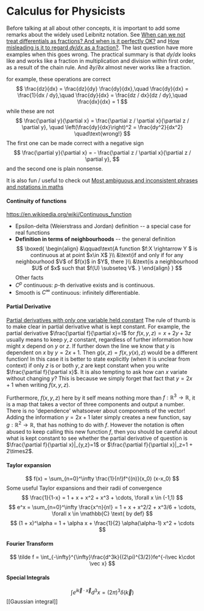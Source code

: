 # Calculus for Physicists

Before talking at all about other concepts, it is important to add some remarks about the widely used Leibnitz notation. See [When can we not treat differentials as fractions? And when is it perfectly OK?](https://math.stackexchange.com/questions/1784671/when-can-we-not-treat-differentials-as-fractions-and-when-is-it-perfectly-ok) and [How misleading is it to regard 𝑑𝑦/𝑑𝑥 as a fraction?](https://mathoverflow.net/questions/73492/how-misleading-is-it-to-regard-fracdydx-as-a-fraction). The last question have more examples when this goes wrong. The practical summary is that $dy / dx$ looks like and works like a fraction in multiplication and division within first order, as a result of the chain rule. And $\partial y / \partial x$ almost never works like a fraction.

for example, these operations are correct
$$
\frac{dz}{dx} = \frac{dz}{dy} \frac{dy}{dx},\quad \frac{dy}{dx} = \frac{1}{dx / dy},\quad \frac{dy}{dx} = \frac{dz / dx}{dz / dy},\quad \frac{dx}{dx} = 1
$$
while these are not
$$
\frac{\partial y}{\partial x} = \frac{\partial z / \partial x}{\partial z / \partial y}, \quad
\left(\frac{dy}{dx}\right)^2 = \frac{dy^2}{dx^2} \quad\text{wrong!}
$$
The first one can be made correct with a negative sign
$$
\frac{\partial y}{\partial x} = - \frac{\partial z / \partial x}{\partial z / \partial y},
$$
and the second one is plain nonsense.

It is also fun / useful to check out [Most ambiguous and inconsistent phrases and notations in maths](https://math.stackexchange.com/questions/1024280/most-ambiguous-and-inconsistent-phrases-and-notations-in-maths)
#### Continuity of functions
https://en.wikipedia.org/wiki/Continuous_function
- Epsilon-delta (Weierstrass and Jordan) definition -- a special case for real functions
- **Definition in terms of neighbourhoods** -- the general definition
$$ 
\boxed{
\begin{align}
&\qquad\text{A function $f:X \rightarrow Y $ is continuous at at point $x\in X$ }\\
&\text{if and only if for any neighbourhood $V$ of $f(x)$ in $Y$, there }\\
&\text{is a neighbourhood $U$ of $x$ such that $f(U) \subseteq V$. }
\end{align}
}
$$
Other facts
- $C^p$ continuous: $p$-th derivative exists and is continuous.
- Smooth is $C^\infty$ continuous: infinitely differentiable.

#### Partial Derivative
[Partial derivatives with only one variable held constant](https://math.stackexchange.com/questions/3614200/partial-derivatives-with-only-one-variable-held-constant)
The rule of thumb is to make clear in partial derivative what is kept constant. For example, the partial derivative $\frac{\partial f}{\partial x}=1$ for $f(x,y,z) = x + 2y + 3z$ usually means to keep $y,z$ constant, regardless of further information how might $x$ depend on $y$ or $z$. If further down the line we know that $y$ is dependent on $x$ by $y=2x + 1$. Then $g(x,z) = f(x,y(x),z)$ would be a different function! In this case it is better to state explicitly (when it is unclear from context) if only $z$ is or both $y,z$ are kept constant when you write $\frac{\partial f}{\partial x}$. It is also tempting to ask how can $x$ variate without changing $y$? This is because we simply forget that fact that $y=2x+1$ when writing $f(x,y,z)$. 

Furthermore, $f(x,y,z)$ here by it self means nothing more than $f:\mathbb{R}^3 \rightarrow \mathbb{R}$, it is a map that takes a vector of three components and output a number. There is no 'dependence' whatsoever about components of the vector! Adding the information $y=2x+1$ later simply creates a new function, say $g:\mathbb{R}^2\rightarrow \mathbb{R}$, that has nothing to do with $f$. However the notation is often abused to keep calling this new function $f$, then you should be careful about what is kept constant to see whether the partial derivative of question is $\frac{\partial f}{\partial x}|_{y,z}=1$ or $\frac{\partial f}{\partial x}|_z=1 + 2\times2$. 

#### Taylor expansion
$$
f(x) = \sum_{n=0}^\infty \frac{1}{n!}f^{(n)}(x_0) (x-x_0)
$$
Some useful Taylor expansions and their radii of convergence
$$
\frac{1}{1-x} = 1 + x + x^2 + x^3 + \cdots, \forall x \in (-1,1)
$$
$$
e^x = \sum_{n=0}^\infty \frac{x^n}{n!} = 1 + x + x^2/2 + x^3/6 + \cdots, \forall x \in \mathbb{C} \text{ by def}
$$
$$
(1 + x)^\alpha = 1 + \alpha x + \frac{1}{2} \alpha(\alpha-1) x^2 + \cdots
$$
#### Fourier Transform
$$
\tilde f = \int_{-\infty}^{\infty}\frac{d^3k}{(2\pi)^{3/2}}fe^{-i\vec k\cdot \vec x}
$$

#### Special Integrals
$$
\int e^{i\vec k\cdot \vec x}d^3x = (2\pi)^3\delta(\vec k)
$$
[[Gaussian integral]]